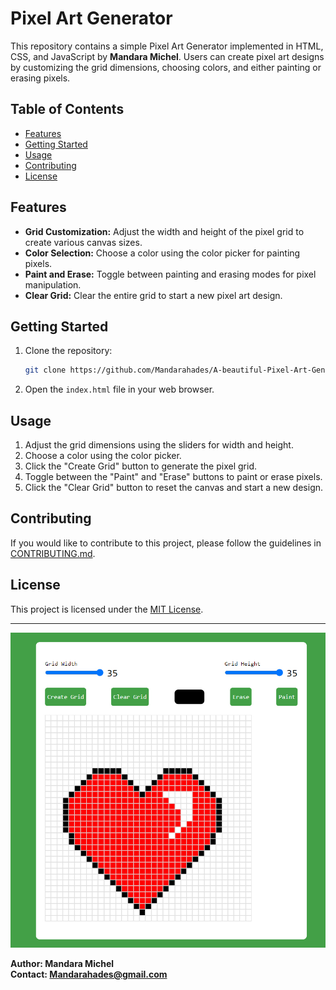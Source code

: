 # Pixel Art Generator

This repository contains a simple Pixel Art Generator implemented in HTML, CSS, and JavaScript by **Mandara Michel**. Users can create pixel art designs by customizing the grid dimensions, choosing colors, and either painting or erasing pixels.

## Table of Contents

- [Features](#features)
- [Getting Started](#getting-started)
- [Usage](#usage)
- [Contributing](#contributing)
- [License](#license)

## Features

- **Grid Customization:** Adjust the width and height of the pixel grid to create various canvas sizes.
- **Color Selection:** Choose a color using the color picker for painting pixels.
- **Paint and Erase:** Toggle between painting and erasing modes for pixel manipulation.
- **Clear Grid:** Clear the entire grid to start a new pixel art design.

## Getting Started

1. Clone the repository:

   ```bash
   git clone https://github.com/Mandarahades/A-beautiful-Pixel-Art-Generator.git
   ```

2. Open the `index.html` file in your web browser.

## Usage

1. Adjust the grid dimensions using the sliders for width and height.
2. Choose a color using the color picker.
3. Click the "Create Grid" button to generate the pixel grid.
4. Toggle between the "Paint" and "Erase" buttons to paint or erase pixels.
5. Click the "Clear Grid" button to reset the canvas and start a new design.

## Contributing

If you would like to contribute to this project, please follow the guidelines in [CONTRIBUTING.md](CONTRIBUTING.md).

## License

This project is licensed under the [MIT License](LICENSE).

---
![Pixel Art Generator Screenshot](screenshot.jpg)

**Author: Mandara Michel**  
**Contact: Mandarahades@gmail.com**
